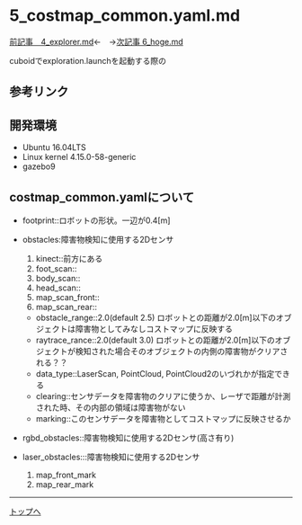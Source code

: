 # 5_costmap_common.yaml.md

[前記事　4_explorer.md](4_exprlorer.md)←　→[次記事 6_hoge.md](5_costmap_common.yaml.md)

cuboidでexploration.launchを起動する際の

## 参考リンク

## 開発環境

* Ubuntu 16.04LTS
* Linux kernel 4.15.0-58-generic
* gazebo9

## costmap_common.yamlについて

* footprint::ロボットの形状。一辺が0.4[m]

* obstacles:障害物検知に使用する2Dセンサ
    1. kinect::前方にある
    2. foot_scan::
    3. body_scan::
    4. head_scan::
    5. map_scan_front::
    6. map_scan_rear::

    * obstacle_range::2.0(default 2.5)
        ロボットとの距離が2.0[m]以下のオブジェクトは障害物としてみなしコストマップに反映する
    * raytrace_rance::2.0(default 3.0)
        ロボットとの距離が2.0[m]以下のオブジェクトが検知された場合そのオブジェクトの内側の障害物がクリアされる？？
    * data_type::LaserScan, PointCloud, PointCloud2のいづれかが指定できる
    * clearing::センサデータを障害物のクリアに使うか、レーザで距離が計測された時、その内部の領域は障害物がない
    * marking::このセンサデータを障害物としてコストマップに反映させるか

* rgbd_obstacles::障害物検知に使用する2Dセンサ(高さ有り)

* laser_obstacles:::障害物検知に使用する2Dセンサ
    1. map_front_mark
    2. map_rear_mark
    

---
[トップへ](#4_explorer.md)

<!--
```
プログラムを書く
```
-->